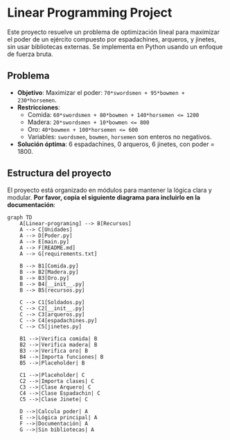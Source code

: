 # Linear Programming Project

Este proyecto resuelve un problema de optimización lineal para maximizar el poder de un ejército compuesto por espadachines, arqueros, y jinetes, sin usar bibliotecas externas. Se implementa en Python usando un enfoque de fuerza bruta.

## Problema
- **Objetivo**: Maximizar el poder: `70*swordsmen + 95*bowmen + 230*horsemen`.
- **Restricciones**:
  - Comida: `60*swordsmen + 80*bowmen + 140*horsemen <= 1200`
  - Madera: `20*swordsmen + 10*bowmen <= 800`
  - Oro: `40*bowmen + 100*horsemen <= 600`
  - Variables: `swordsmen`, `bowmen`, `horsemen` son enteros no negativos.
- **Solución óptima**: 6 espadachines, 0 arqueros, 6 jinetes, con poder = 1800.

## Estructura del proyecto
El proyecto está organizado en módulos para mantener la lógica clara y modular. **Por favor, copia el siguiente diagrama para incluirlo en la documentación**:

```mermaid
graph TD
    A[Linear-programing] --> B[Recursos]
    A --> C[Unidades]
    A --> D[Poder.py]
    A --> E[main.py]
    A --> F[README.md]
    A --> G[requirements.txt]

    B --> B1[Comida.py]
    B --> B2[Madera.py]
    B --> B3[Oro.py]
    B --> B4[__init__.py]
    B --> B5[recursos.py]

    C --> C1[Soldados.py]
    C --> C2[__init__.py]
    C --> C3[arqueros.py]
    C --> C4[espadachines.py]
    C --> C5[jinetes.py]

    B1 -->|Verifica comida| B
    B2 -->|Verifica madera| B
    B3 -->|Verifica oro| B
    B4 -->|Importa funciones| B
    B5 -->|Placeholder| B

    C1 -->|Placeholder| C
    C2 -->|Importa clases| C
    C3 -->|Clase Arquero| C
    C4 -->|Clase Espadachin| C
    C5 -->|Clase Jinete| C

    D -->|Calcula poder| A
    E -->|Lógica principal| A
    F -->|Documentación| A
    G -->|Sin bibliotecas| A